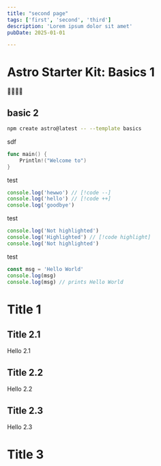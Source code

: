 ```yaml
---
title: "second page"
tags: ['first', 'second', 'third']
description: 'Lorem ipsum dolor sit amet'
pubDate: 2025-01-01

---
```


# Astro Starter Kit: Basics 1

👏👏👏👏

## basic 2

```sh 1
npm create astro@latest -- --template basics
```
sdf

```go
func main() {
    Println!("Welcome to")
}

```

test 

```ts
console.log('hewwo') // [!code --]
console.log('hello') // [!code ++]
console.log('goodbye')
```

test

```ts
console.log('Not highlighted')
console.log('Highlighted') // [!code highlight]
console.log('Not highlighted')
```

test

```js /Hello/
const msg = 'Hello World'
console.log(msg)
console.log(msg) // prints Hello World
```

# Title 1

## Title 2.1

Hello 2.1

## Title 2.2

Hello 2.2

## Title 2.3

Hello 2.3

# Title 3 

